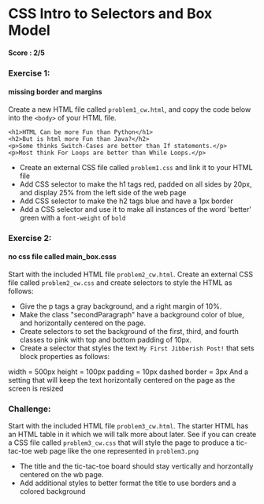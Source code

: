 # CSS Intro to Selectors and Box Model
#### Score : 2/5
### Exercise 1:
#### missing border and margins
Create a new HTML file called ```problem1_cw.html```, and copy the code below into the ```<body>``` of your HTML file. 
```
<h1>HTML Can be more Fun than Python</h1>
<h2>But is html more Fun than Java?</h2>
<p>Some thinks Switch-Cases are better than If statements.</p>
<p>Most think For Loops are better than While Loops.</p>
```
* Create an external CSS file called ```problem1.css``` and link it to your HTML file
* Add CSS selector to make the h1 tags red, padded on all sides by 20px, and display 25% from the left side of the web page
* Add CSS selector to make the h2 tags blue and have a 1px border
* Add a CSS selector and use it to make all instances of the word 'better' green with a ```font-weight``` of ```bold```


### Exercise 2:
#### no css file called main_box.csss
Start with the included HTML file ```problem2_cw.html```. Create an external CSS file called ```problem2_cw.css``` and create selectors to style the HTML as follows:

* Give the p tags a gray background, and a right margin of 10%. 
* Make the class "secondParagraph" have a background color of blue, and horizontally centered on the page.
* Create selectors to set the background of the first, third, and fourth classes to pink with top and bottom padding of 10px.
* Create a selector that styles the text ```My First Jibberish Post!``` that sets block properties as follows:

width = 500px
height = 100px
padding = 10px
dashed border = 3px
And a setting that will keep the text horizontally centered on the page as the screen is resized

### Challenge:

Start with the included HTML file ```problem3_cw.html```. The starter HTML has an HTML table in it which we will talk more about later. See if you can create a CSS file called ```problem3_cw.css``` that will style the page to produce a tic-tac-toe web page like the one represented in ```problem3.png```

* The title and the tic-tac-toe board should stay vertically and horzontally centered on the wb page.
* Add additional styles to better format the title to use borders and a colored background

